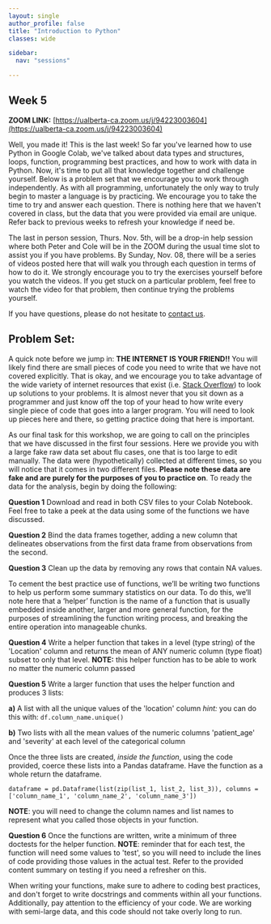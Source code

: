 ```yaml
---
layout: single
author_profile: false
title: "Introduction to Python"
classes: wide

sidebar:
  nav: "sessions"

---
```


## Week 5

**ZOOM LINK:** [https://ualberta-ca.zoom.us/j/94223003604](https://ualberta-ca.zoom.us/j/94223003604)

Well, you made it! This is the last week! So far you've learned how to use Python in Google Colab, we've talked about data types and structures, loops, function, programming best practices, and how to work with data in Python. Now, it's time to put all that knowledge together and challenge yourself. Below is a problem set that we encourage you to work through independently. As with all programming, unfortunately the only way to truly begin to master a language is by practicing. We encourage you to take the time to try and answer each question. There is nothing here that we haven't covered in class, but the data that you were provided via email are unique. Refer back to previous weeks to refresh your knowledge if need be.

The last in person session, Thurs. Nov. 5th, will be a drop-in help session where both Peter and Cole will be in the ZOOM during the usual time slot to assist you if you have problems. By Sunday, Nov. 08, there will be a series of videos posted here that will walk you through each question in terms of how to do it. We strongly encourage you to try the exercises yourself before you watch the videos. If you get stuck on a particular problem, feel free to watch the video for that problem, then continue trying the problems yourself.

If you have questions, please do not hesitate to [contact us](/Contact/).

## Problem Set:

A quick note before we jump in: **THE INTERNET IS YOUR FRIEND!!** You will likely find there are small pieces of code you need to write that we have not covered explicitly. That is okay, and we encourage you to take advantage of the wide variety of internet resources that exist (i.e. [Stack Overflow](https://stackoverflow.com)) to look up solutions to your problems. It is almost never that you sit down as a programmer and just know off the top of your head to how write every single piece of code that goes into a larger program. You will need to look up pieces here and there, so getting practice doing that here is important. 

As our final task for this workshop, we are going to call on the principles that we have discussed in the first four sessions. Here we provide you with a large fake raw data set about flu cases, one that is too large to edit manually. The data were (hypothetically) collected at different times, so you will notice that it comes in two different files. **Please note these data are fake and are purely for the purposes of you to practice on**. To ready the data for the analysis, begin by doing the following:

**Question 1** Download and read in both CSV files to your Colab Notebook. Feel free to take a peek at the data using some of the functions we have discussed.

**Question 2** Bind the data frames together, adding a new column that delineates observations from the first data frame from observations from the second.

**Question 3** Clean up the data by removing any rows that contain NA values.

To cement the best practice use of functions, we’ll be writing two functions to help us perform some summary statistics on our data. To do this, we’ll note here that a ‘helper’ function is the name of a function that is usually embedded inside another, larger and more general function, for the purposes of streamlining the function writing process, and breaking the entire operation into manageable chunks.

**Question 4** Write a helper function that takes in a level (type string) of the 'Location' column and returns the mean of ANY numeric column (type float) subset to only that level. **NOTE:** this helper function has to be able to work no matter the numeric column passed

**Question 5** Write a larger function that uses the helper function and produces 3 lists:

  **a)** A list with all the unique values of the 'location' column *hint:* you can do this with: `df.column_name.unique()`

  **b)** Two lists with all the mean values of the numeric columns 'patient_age' and 'severity' at each level of the categorical column

  Once the three lists are created, *inside the function*, using the code provided, coerce these lists into a Pandas dataframe. Have the function as a whole return the dataframe.

  `dataframe = pd.Dataframe(list(zip(list_1, list_2, list_3)),
                            columns = ['column_name_1', 'column_name_2', 'column_name_3'])`

  **NOTE**: you will need to change the column names and list names to represent what you called those objects in your function.

**Question 6** Once the functions are written, write a minimum of three doctests for the helper function. **NOTE**: reminder that for each test, the function will need some values to 'test', so you will need to include the lines of code providing those values in the actual test. Refer to the provided content summary on testing if you need a refresher on this.

When writing your functions, make sure to adhere to coding best practices, and don't forget to write docstrings and comments within all your functions. Additionally, pay attention to the efficiency of your code. We are working with semi-large data, and this code should not take overly long to run.
